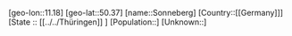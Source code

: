 ﻿---
location: [50.37,11.18]
mapzoom: [7,12] 
mapmarker: city 
type: City
tags:
- geo/City


SpocWebEntityId: 34369
isDeleted: false
confidential: public

---
[geo-lon::11.18]
[geo-lat::50.37]
[name::Sonneberg]
[Country::[[Germany]]]
[State :: [[../../Thüringen]] ]
[Population::]
[Unknown::]

